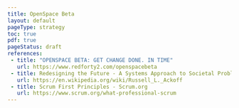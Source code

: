 ```yaml
---
title: OpenSpace Beta
layout: default
pageType: strategy
toc: true
pdf: true
pageStatus: draft
references:
 - title: "OPENSPACE BETA: GET CHANGE DONE. IN TIME"
   url: https://www.redforty2.com/openspacebeta
 - title: Redesigning the Future - A Systems Approach to Societal Problems - Russell Ackoff
   url: https://en.wikipedia.org/wiki/Russell_L._Ackoff
 - title: Scrum First Principles - Scrum.org
   url: https://www.scrum.org/what-professional-scrum
---
```

